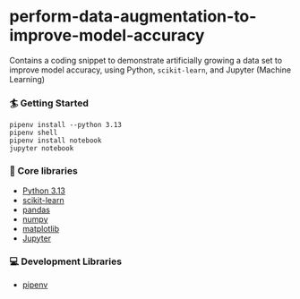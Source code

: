 # perform-data-augmentation-to-improve-model-accuracy
Contains a coding snippet to demonstrate artificially growing a data set to improve model accuracy, using Python, `scikit-learn`, and Jupyter (Machine Learning)

### 🏄 Getting Started
```
pipenv install --python 3.13
pipenv shell
pipenv install notebook
jupyter notebook
```

### 🔧 Core libraries
- [Python 3.13](https://www.python.org/)
- [scikit-learn](https://scikit-learn.org/stable/)
- [pandas](https://pandas.pydata.org/)
- [numpy](https://numpy.org/)
- [matplotlib](https://matplotlib.org/)
- [Jupyter](https://jupyter.org/)

### 💻 Development Libraries
- [pipenv](https://pipenv.pypa.io/en/latest/)
